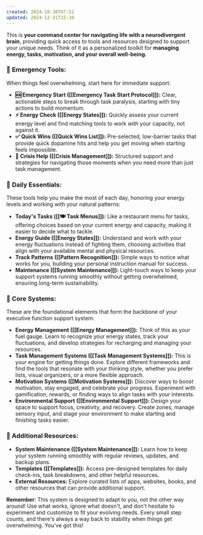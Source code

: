 ```yaml
---
created: 2024-10-30T07:52
updated: 2024-12-31T15:10
---
```



This is **your command center for navigating life with a neurodivergent brain**, providing quick access to tools and resources designed to support your unique needs. Think of it as a personalized toolkit for **managing energy, tasks, motivation, and your overall well-being.**

### 🚨 **Emergency Tools:**

When things feel overwhelming, start here for immediate support:

- **🆘 Emergency Start ([[Emergency Task Start Protocol]]):** Clear, actionable steps to break through task paralysis, starting with tiny actions to build momentum.
- **⚡ Energy Check ([[Energy States]]):** Quickly assess your current energy level and find matching tools to work _with_ your capacity, not against it.
- **✅ Quick Wins ([[Quick Wins List]]):** Pre-selected, low-barrier tasks that provide quick dopamine hits and help you get moving when starting feels impossible.
- **🛟 Crisis Help ([[Crisis Management]]):** Structured support and strategies for navigating those moments when you need more than just task management.

### 📅 **Daily Essentials:**

These tools help you make the most of each day, honoring your energy levels and working with your natural patterns:

- **Today's Tasks ([[🍽️ Task Menus]]):** Like a restaurant menu for tasks, offering choices based on your current energy and capacity, making it easier to decide what to tackle.
- **Energy Guide ([[Energy States]]):** Understand and work with your energy fluctuations instead of fighting them, choosing activities that align with your available mental and physical resources.
- **Track Patterns ([[Pattern Recognition]]):** Simple ways to notice what works for you, building your personal instruction manual for success.
- **Maintenance ([[System Maintenance]]):** Light-touch ways to keep your support systems running smoothly without getting overwhelmed, ensuring long-term sustainability.

### 🔧 Core Systems:

These are the foundational elements that form the backbone of your executive function support system:

- **Energy Management ([[Energy Management]]):** Think of this as your fuel gauge. Learn to recognize your energy states, track your fluctuations, and develop strategies for recharging and managing your resources.
- **Task Management Systems ([[Task Management Systems]]):** This is your engine for getting things done. Explore different frameworks and find the tools that resonate with your thinking style, whether you prefer lists, visual organizers, or a more flexible approach.
- **Motivation Systems ([[Motivation Systems]]):** Discover ways to boost motivation, stay engaged, and celebrate your progress. Experiment with gamification, rewards, or finding ways to align tasks with your interests.
- **Environmental Support ([[Environmental Support]]):** Design your space to support focus, creativity, and recovery. Create zones, manage sensory input, and stage your environment to make starting and finishing tasks easier.

### 🧰 Additional Resources:

- **System Maintenance ([[System Maintenance]]):** Learn how to keep your system running smoothly with regular reviews, updates, and backup plans.
- **Templates ([[Templates]]):** Access pre-designed templates for daily check-ins, task breakdowns, and other helpful resources.
- **External Resources:** Explore curated lists of apps, websites, books, and other resources that can provide additional support.

**Remember**: This system is designed to adapt to you, not the other way around! Use what works, ignore what doesn't, and don't hesitate to experiment and customize to fit your evolving needs. Every small step counts, and there's always a way back to stability when things get overwhelming. You've got this!